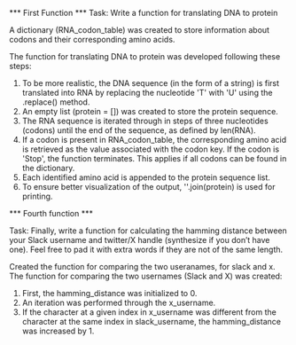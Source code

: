 *** First Function ***
Task: Write a function for translating DNA to protein

A dictionary (RNA_codon_table) was created to store information about codons and their corresponding amino acids.

The function for translating DNA to protein was developed following these steps:
1) To be more realistic, the DNA sequence (in the form of a string) is first translated into RNA by replacing the nucleotide 'T' with 'U' using the .replace() method.
2) An empty list (protein = []) was created to store the protein sequence.
3) The RNA sequence is iterated through in steps of three nucleotides (codons) until the end of the sequence, as defined by len(RNA).
4) If a codon is present in RNA_codon_table, the corresponding amino acid is retrieved as the value associated with the codon key. If the codon is 'Stop', the function terminates. This applies if all codons can be found in the dictionary.
5) Each identified amino acid is appended to the protein sequence list.
6) To ensure better visualization of the output, ''.join(protein) is used for printing.

*** Fourth function ***

Task: Finally, write a function for calculating the hamming distance between your Slack username and twitter/X handle (synthesize if you don’t have one). Feel free to pad it with extra words if they are not of the same length.

Created the function for comparing the two useranames, for slack and x. 
The function for comparing the two usernames (Slack and X) was created:

1) First, the hamming_distance was initialized to 0.
2) An iteration was performed through the x_username.
3) If the character at a given index in x_username was different from the character at the same index in slack_username, the hamming_distance was increased by 1.
